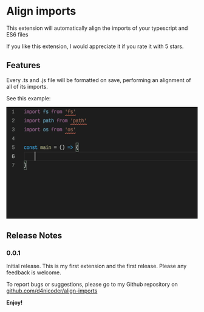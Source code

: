 # Align imports

This extension will automatically align the imports of your typescript and ES6 files

If you like this extension, I would appreciate it if you rate it with 5 stars.
## Features

Every .ts and .js file will be formatted on save, performing an alignment of all of its imports.

See this example:

![feature X](assets/align-imports.gif)

## Release Notes

### 0.0.1

Initial release. This is my first extension and the first release. Please any feedback is welcome.

To report bugs or suggestions, please go to my Github repository on [github.com/d4nicoder/align-imports](https://github.com/d4nicode/align-imports)

**Enjoy!**
